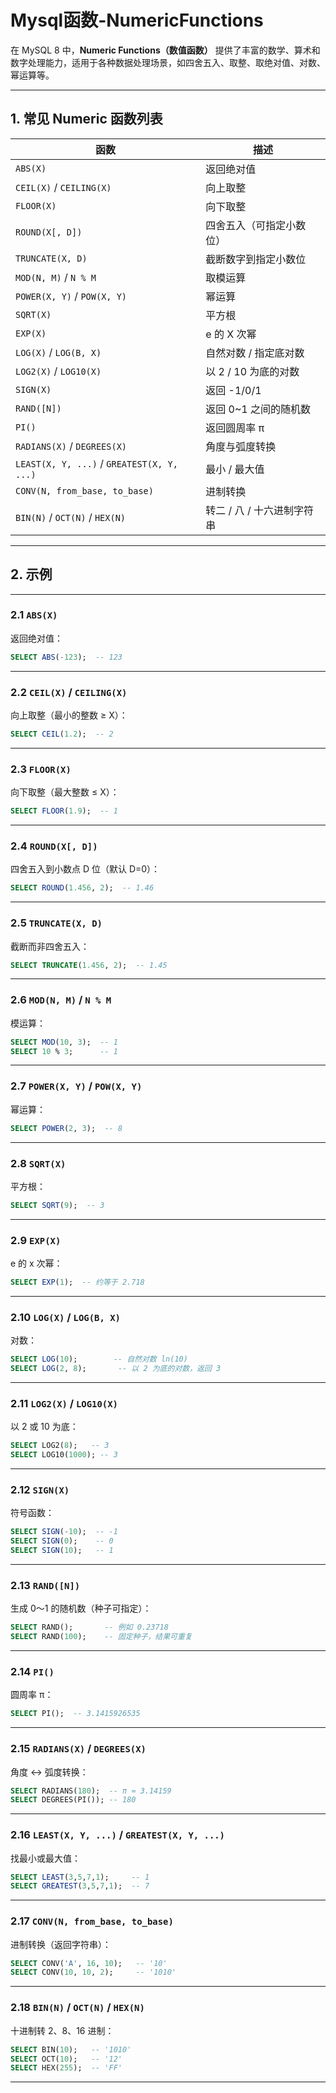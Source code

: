 # Mysql函数-NumericFunctions

在 MySQL 8 中，**Numeric Functions（数值函数）** 提供了丰富的数学、算术和数字处理能力，适用于各种数据处理场景，如四舍五入、取整、取绝对值、对数、幂运算等。

---

## 1. 常见 Numeric 函数列表

| 函数 | 描述 |
|------|------|
| `ABS(X)` | 返回绝对值 |
| `CEIL(X)` / `CEILING(X)` | 向上取整 |
| `FLOOR(X)` | 向下取整 |
| `ROUND(X[, D])` | 四舍五入（可指定小数位） |
| `TRUNCATE(X, D)` | 截断数字到指定小数位 |
| `MOD(N, M)` / `N % M` | 取模运算 |
| `POWER(X, Y)` / `POW(X, Y)` | 幂运算 |
| `SQRT(X)` | 平方根 |
| `EXP(X)` | e 的 X 次幂 |
| `LOG(X)` / `LOG(B, X)` | 自然对数 / 指定底对数 |
| `LOG2(X)` / `LOG10(X)` | 以 2 / 10 为底的对数 |
| `SIGN(X)` | 返回 -1/0/1 |
| `RAND([N])` | 返回 0~1 之间的随机数 |
| `PI()` | 返回圆周率 π |
| `RADIANS(X)` / `DEGREES(X)` | 角度与弧度转换 |
| `LEAST(X, Y, ...)` / `GREATEST(X, Y, ...)` | 最小 / 最大值 |
| `CONV(N, from_base, to_base)` | 进制转换 |
| `BIN(N)` / `OCT(N)` / `HEX(N)` | 转二 / 八 / 十六进制字符串 |

---

## 2. 示例

---

### 2.1 `ABS(X)`
返回绝对值：

```sql
SELECT ABS(-123);  -- 123
```

---

### 2.2 `CEIL(X)` / `CEILING(X)`
向上取整（最小的整数 ≥ X）：

```sql
SELECT CEIL(1.2);  -- 2
```

---

### 2.3 `FLOOR(X)`
向下取整（最大整数 ≤ X）：

```sql
SELECT FLOOR(1.9);  -- 1
```

---

### 2.4 `ROUND(X[, D])`
四舍五入到小数点 D 位（默认 D=0）：

```sql
SELECT ROUND(1.456, 2);  -- 1.46
```

---

### 2.5 `TRUNCATE(X, D)`
截断而非四舍五入：

```sql
SELECT TRUNCATE(1.456, 2);  -- 1.45
```

---

### 2.6 `MOD(N, M)` / `N % M`
模运算：

```sql
SELECT MOD(10, 3);  -- 1
SELECT 10 % 3;      -- 1
```

---

### 2.7 `POWER(X, Y)` / `POW(X, Y)`
幂运算：

```sql
SELECT POWER(2, 3);  -- 8
```

---

### 2.8 `SQRT(X)`
平方根：

```sql
SELECT SQRT(9);  -- 3
```

---

### 2.9 `EXP(X)`
e 的 x 次幂：

```sql
SELECT EXP(1);  -- 约等于 2.718
```

---

### 2.10 `LOG(X)` / `LOG(B, X)`
对数：

```sql
SELECT LOG(10);        -- 自然对数 ln(10)
SELECT LOG(2, 8);       -- 以 2 为底的对数，返回 3
```

---

### 2.11 `LOG2(X)` / `LOG10(X)`
以 2 或 10 为底：

```sql
SELECT LOG2(8);   -- 3
SELECT LOG10(1000); -- 3
```

---

### 2.12 `SIGN(X)`
符号函数：

```sql
SELECT SIGN(-10);  -- -1
SELECT SIGN(0);    -- 0
SELECT SIGN(10);   -- 1
```

---

### 2.13 `RAND([N])`
生成 0～1 的随机数（种子可指定）：

```sql
SELECT RAND();       -- 例如 0.23718
SELECT RAND(100);    -- 固定种子，结果可重复
```

---

### 2.14 `PI()`
圆周率 π：

```sql
SELECT PI();  -- 3.1415926535
```

---

### 2.15 `RADIANS(X)` / `DEGREES(X)`
角度 ↔ 弧度转换：

```sql
SELECT RADIANS(180);  -- π ≈ 3.14159
SELECT DEGREES(PI()); -- 180
```

---

### 2.16 `LEAST(X, Y, ...)` / `GREATEST(X, Y, ...)`
找最小或最大值：

```sql
SELECT LEAST(3,5,7,1);     -- 1
SELECT GREATEST(3,5,7,1);  -- 7
```

---

### 2.17 `CONV(N, from_base, to_base)`
进制转换（返回字符串）：

```sql
SELECT CONV('A', 16, 10);   -- '10'
SELECT CONV(10, 10, 2);     -- '1010'
```

---

### 2.18 `BIN(N)` / `OCT(N)` / `HEX(N)`
十进制转 2、8、16 进制：

```sql
SELECT BIN(10);   -- '1010'
SELECT OCT(10);   -- '12'
SELECT HEX(255);  -- 'FF'
```

---



